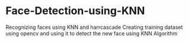 # Face-Detection-using-KNN
Recognizing faces using KNN and harrcascade
Creating training dataset using opencv and using it to detect the new face using KNN Algorithm
